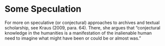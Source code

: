 # Some Speculation 

For more on speculative (or conjectural) approaches to archives and textual scholarship, see Kraus (2009, para. 64). There, she argues that “conjectural knowledge in the humanities is a manifestation of the inalienable human need to imagine what might have been or could be or almost was.”
